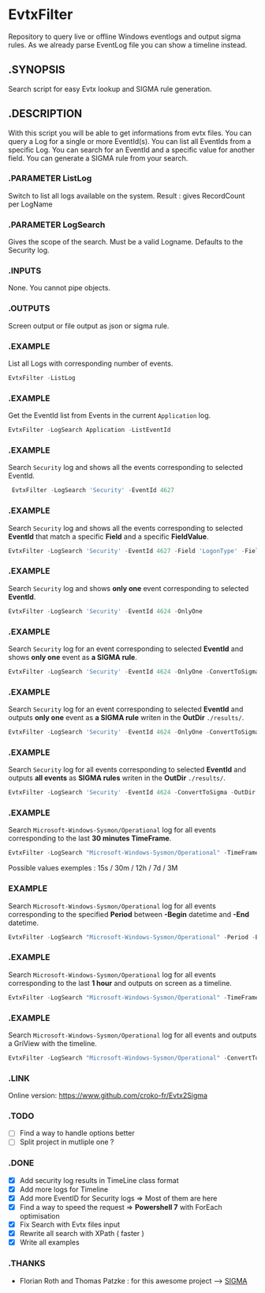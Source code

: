 # EvtxFilter

Repository to query live or offline Windows eventlogs and output sigma rules.
As we already parse EventLog file you can show a timeline instead.

## .SYNOPSIS

Search script for easy Evtx lookup and SIGMA rule generation.

## .DESCRIPTION
With this script you will be able to get informations from evtx files.
You can query a Log for a single or more EventId(s).
You can list all EventIds from a specific Log.
You can search for an EventId and a specific value for another field.
You can generate a SIGMA rule from your search.

### .PARAMETER ListLog
Switch to list all logs available on the system.
Result : gives RecordCount per LogName

### .PARAMETER LogSearch
Gives the scope of the search. Must be a valid Logname.
Defaults to the Security log.

### .INPUTS
None. You cannot pipe objects.

### .OUTPUTS
Screen output or file output as json or sigma rule.

### .EXAMPLE

List all Logs with corresponding number of events.

```powershell
EvtxFilter -ListLog
```

### .EXAMPLE

Get the EventId list from Events in the current  `Application` log.

```powershell
EvtxFilter -LogSearch Application -ListEventId
```

### .EXAMPLE

Search `Security` log and shows all the events corresponding to selected EventId.

```powershell
 EvtxFilter -LogSearch 'Security' -EventId 4627
```

### .EXAMPLE

Search `Security` log and shows all the events corresponding to selected **EventId** that match a specific **Field** and a specific **FieldValue**.

```powershell
EvtxFilter -LogSearch 'Security' -EventId 4627 -Field 'LogonType' -FieldValue 2
```

### .EXAMPLE

Search `Security` log and shows **only one** event corresponding to selected **EventId**.

```powershell
EvtxFilter -LogSearch 'Security' -EventId 4624 -OnlyOne
```

### .EXAMPLE

Search `Security` log for an event corresponding to selected **EventId** and shows **only one** event as **a SIGMA rule**.

```powershell
EvtxFilter -LogSearch 'Security' -EventId 4624 -OnlyOne -ConvertToSigma
```

### .EXAMPLE

Search `Security` log for an event corresponding to selected **EventId** and outputs **only one** event as **a SIGMA rule** writen in the **OutDir** `./results/`.

```powershell
EvtxFilter -LogSearch 'Security' -EventId 4624 -OnlyOne -ConvertToSigma -OutDir ./results/
```

### .EXAMPLE

Search `Security` log for all events corresponding to selected **EventId** and outputs **all events** as **SIGMA rules** writen in the **OutDir** `./results/`.

```powershell
EvtxFilter -LogSearch 'Security' -EventId 4624 -ConvertToSigma -OutDir ./results/
```

### .EXAMPLE

Search `Microsoft-Windows-Sysmon/Operational` log for all events corresponding to the last **30 minutes TimeFrame**.

```powershell
EvtxFilter -LogSearch "Microsoft-Windows-Sysmon/Operational" -TimeFrame 30m 
```

Possible values exemples : 15s / 30m / 12h / 7d / 3M

### EXAMPLE

Search `Microsoft-Windows-Sysmon/Operational` log for all events corresponding to the specified **Period** between **-Begin** datetime and **-End** datetime.

```powershell
EvtxFilter -LogSearch "Microsoft-Windows-Sysmon/Operational" -Period -Begin  "2021-12-20T10:00:00.000" -End  "2021-12-20T11:00:00.000"
```

### .EXAMPLE

Search `Microsoft-Windows-Sysmon/Operational` log for all events corresponding to the last **1 hour** and outputs on screen as a timeline.

```powershell
EvtxFilter -LogSearch "Microsoft-Windows-Sysmon/Operational" -TimeFrame 1h -ConvertToTimeLine
```

### .EXAMPLE

Search `Microsoft-Windows-Sysmon/Operational` log for all events and outputs a GriView with the timeline.

```powershell
EvtxFilter -LogSearch "Microsoft-Windows-Sysmon/Operational" -ConvertToTimeLine | Out-GridView
```

### .LINK

Online version: https://www.github.com/croko-fr/Evtx2Sigma

### .TODO

- [ ] Find a way to handle options better
- [ ] Split project in mutliple one ?

### .DONE

- [x] Add security log results in TimeLine class format
- [x] Add more logs for Timeline
- [x] Add more EventID for Security logs => Most of them are here
- [x] Find a way to speed the request => **Powershell 7** with ForEach optimisation
- [x] Fix Search with Evtx files input
- [x] Rewrite all search with XPath ( faster )
- [x] Write all examples

### .THANKS

- Florian Roth and Thomas Patzke : for this awesome project --> [SIGMA](https://github.com/SigmaHQ/sigma)



